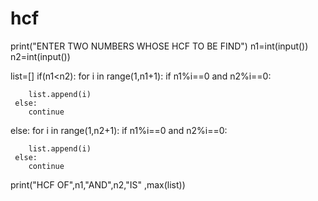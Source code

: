 # hcf
print("ENTER TWO NUMBERS WHOSE HCF TO BE FIND")
n1=int(input())
n2=int(input())

list=[]
if(n1<n2):
   for i in range(1,n1+1):
     if n1%i==0 and n2%i==0:
        
        list.append(i)
     else:
        continue

else:
   for i in range(1,n2+1):
     if n1%i==0 and n2%i==0:
        
        list.append(i)
     else:
        continue
print("HCF OF",n1,"AND",n2,"IS" ,max(list))
